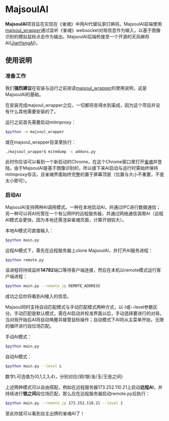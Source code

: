 # MajsoulAI
**MajsoulAI**项目旨在实现在《雀魂》中用AI代替玩家打麻将。MajsoulAI前端使用[majsoul_wrapper](https://github.com/747929791/majsoul_wrapper)通过监听《雀魂》websocket对局信息作为输入，以基于图像识别的模拟鼠标点击作为输出。MajsoulAI后端桥接至一个开源的天凤麻将AI([JianYangAI](https://github.com/erreurt/MahjongAI))。

## 使用说明

### 准备工作

我们**强烈建议**在安装与运行之前阅读[majsoul_wrapper](https://github.com/747929791/majsoul_wrapper)的使用说明，这是MajsoulAI的基础。

在安装完成majsoul_wrapper之后，一切都将变得水到渠成，因为这个项目并没有什么其他需要安装的了。

运行之前首先需要启动mitmproxy：

```bash
$python -m majsoul_wrapper
```
或在majsoul_wrapper目录里执行：

```bash
./majsoul_wrapper$ mitmdump -s addons.py
```

此时你应该可以看到一个新启动的Chrome，在这个Chrome窗口里打开[雀魂](http://www.maj-soul.com/)并登陆。由于MajsoulAI是基于图像识别的，所以接下来AI启动与运行时需始终保持mitmproxy存活，且雀魂界面始终完整的置于屏幕顶层（位置与大小不重要，不是太小即可）。


### 启动AI

MajsoulAI支持两种AI调用模式。一种在本地启动AI，并通过IPC进行数据通信；另一种可以将AI托管在一个有公网IP的远程服务器，并通过网络通信调用AI（远程AI模式会更快，因为本地还需渲染雀魂页面，计算开销较大）。

本地AI模式可直接输入：
```bash
$python main.py
```

远程AI模式下，需先在远程服务器上clone MajsoulAI，并打开AI服务进程：
```bash
$python remote.py
```
该进程将持续监听**14782**端口等待客户端连接，然后在本机以remote模式运行客户端进程：
```bash
$python main.py --remote_ip REMOTE_ADDRESS
```

成功之后你将看到AI接入的信息。

Majsoul同时支持自动匹配模式与手动匹配模式两种方式，以-l或--level参数区分。手动匹配是默认模式，需在AI启动并校准界面以后，手动选择要进行的对局，当对局开始后AI将自动唤醒并接管鼠标操作；自动模式下AI将从主菜单开始，无限的循环进行段位场匹配。

手动AI模式：
```bash
$python main.py
```

自动AI模式：
```bash
$python main.py --level L
```

数字L可选值为{0,1,2,3,4}，分别对应{铜/银/金/玉/王座之间}

上述两种模式可以自由搭配，例如在远程服务器173.252.110.21上启动**远程AI**，并持续进行**银之间**段位场匹配，那么应在远程服务器启动remote.py后执行：
```bash
$python main.py --remote_ip 173.252.110.21 --level 1
```

至此你就可以看到自主出牌的雀魂AI了！